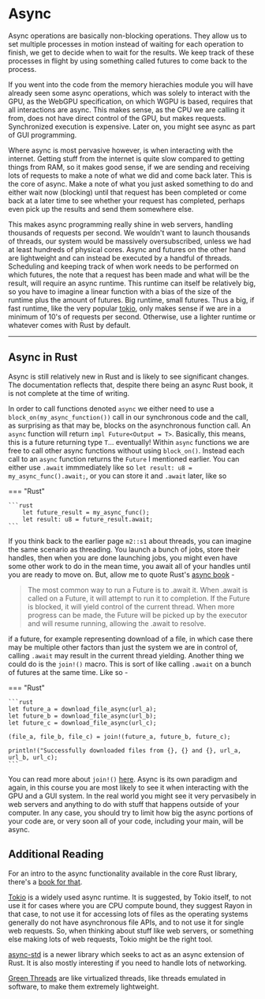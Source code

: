 # Async
Async operations are basically non-blocking operations. They allow us to set multiple processes in motion instead of
waiting for each operation to finish, we get to decide when to wait for the results. We keep track of these
processes in flight by using something called futures to come back to the process.

If you went into the code from the memory hierachies module you will have already seen some async operations, which
was solely to interact with the GPU, as the WebGPU specification, on which WGPU is based, requires that all
interactions are async. This makes sense, as the CPU we are calling it from, does not have direct control of the
GPU, but makes requests. Synchronized execution is expensive. Later on, you might see async as part of GUI
programming.

Where async is most pervasive however, is when interacting with the internet. Getting stuff from the internet
is quite slow compared to getting things from RAM, so it makes good sense, if we are sending and receiving
lots of requests to make a note of what we did and come back later. This is the core of async. Make a note
of what you just asked something to do and either wait now (blocking) until that request has been completed
or come back at a later time to see whether your request has completed, perhaps even pick up the results and
send them somewhere else.

This makes async programming really shine in web servers, handling thousands of requests per second. We wouldn't
want to launch thousands of threads, our system would be massively oversubscribed, unless we had at least
hundreds of physical cores. Async and futures on the other hand are lightweight and can instead be executed by
a handful of threads. Scheduling and keeping track of when work needs to be performed on which futures, the note
that a request has been made and what will be the result, will require an async runtime. This runtime
can itself be relatively big, so you have to imagine a linear function with a bias of the size of the runtime
plus the amount of futures. Big runtime, small futures. Thus a big, if fast runtime, like the very
popular [tokio][4], only makes sense if we are in a minimum of 10's of requests per second.
Otherwise, use a lighter runtime or whatever comes with Rust by default.

_________________

## Async in Rust
Async is still relatively new in Rust and is likely to see significant changes. The documentation reflects that,
despite there being an async Rust book, it is not complete at the time of writing.

In order to call functions denoted ```async``` we either need to use a ```block_on(my_async_function())```
call in our synchronous code and the call, as surprising as that may be, blocks on the asynchronous
function call. An ```async``` function will return ```impl Future<Output = T>```. Basically, this means,
this is a future returning type ```T```... eventually! Within ```async``` functions we are free to call other async
functions without using ```block_on()```. Instead each call to an ```async``` function returns the ```Future``` I
mentioned earlier. You can either use ```.await``` immmediately like so
```let result: u8 = my_async_func().await;```, or you can store it and ```.await``` later, like so

=== "Rust"

    ```rust
        let future_result = my_async_func();
        let result: u8 = future_result.await;
    ```

If you think back to the earlier page ```m2::s1``` about threads, you can imagine the same scenario as threading.
You launch a bunch of jobs, store their handles, then when you are done launching jobs, you might even have some
other work to do in the mean time, you await all of your handles until you are ready to move on. But, allow
me to quote Rust's [async book][5] -

> The most common way to run a Future is to .await it. When .await is called on a Future, it will attempt to run it
> to completion. If the Future is blocked, it will yield control of the current thread. When more progress can be
> made, the Future will be picked up by the executor and will resume running, allowing the .await to resolve.

if a future, for example representing download of a file, in which case there may be multiple other factors than
just the system we are in control of, calling ```.await``` may result in the current thread yielding. Another thing
we could do is the ```join!()``` macro. This is sort of like calling ```.await``` on a bunch of futures at the same
time. Like so -

=== "Rust"

    ```rust
    let future_a = download_file_async(url_a);
    let future_b = download_file_async(url_b);
    let future_c = download_file_async(url_c);

    (file_a, file_b, file_c) = join!(future_a, future_b, future_c);

    println!("Successfully downloaded files from {}, {} and {}, url_a, url_b, url_c);
    ```

You can read more about ```join!()``` [here][6]. Async is its own paradigm and
again, in this course you are most likely to see it when interacting with the GPU and a GUI system. In the
real world you might see it very pervasibely in web servers and anything to do with stuff that happens
outside of your computer. In any case, you should try to limit how big the async portions of your code are,
or very soon all of your code, including your main, will be async.

## Additional Reading
For an intro to the async functionality available in the core Rust library, there's a [book for that][0].

[Tokio][1] is a widely used async runtime. It is suggested, by Tokio itself, to not use it for cases
where you are CPU compute bound, they suggest Rayon in that case, to not use it for accessing lots of files as the
operating systems generally do not have asynchronous file APIs, and to not use it for single web requests. So, when
thinking about stuff like web servers, or something else making lots of web requests, Tokio might be the right tool.

[async-std][2] is a newer library which seeks to act as an async extension of Rust. It is also
mostly interesting if you need to handle lots of networking.

[Green Threads][3] are like virtualized threads, like threads emulated in software, to make them extremely lightweight.

[0]: https://rust-lang.github.io/async-book/
[1]: https://tokio.rs/
[2]: https://async.rs/
[3]: https://en.wikipedia.org/wiki/Green_thread
[4]: https://tokio.rs/
[5]: https://rust-lang.github.io/async-book/
[6]: https://rust-lang.github.io/async-book/06_multiple_futures/02_join.html
